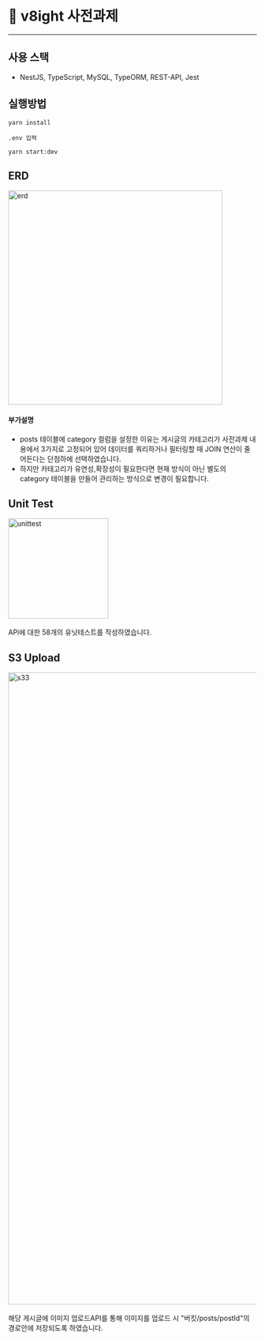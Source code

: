 # 📄 v8ight 사전과제

---

## 사용 스택

- NestJS, TypeScript, MySQL, TypeORM, REST-API, Jest

## 실행방법

```
yarn install

.env 입력

yarn start:dev
```

## ERD

<img width="434" alt="erd" src="https://github.com/hoon2-kim/NestJS-Hoonflearn/assets/107983013/97b07748-fabb-4522-9b87-15410a15078d">

#### 부가설명

- posts 테이블에 category 컬럼을 설정한 이유는 게시글의 카테고리가 사전과제 내용에서 3가지로 고정되어 있어 데이터를 쿼리하거나 필터링할 때 JOIN 연산이 줄어든다는 단점하에 선택하였습니다.
- 하지만 카테고리가 유연성,확장성이 필요한다면 현재 방식이 아닌 별도의 category 테이블을 만들어 관리하는 방식으로 변경이 필요합니다.

## Unit Test

<img width="203" alt="unittest" src="https://github.com/hoon2-kim/NestJS-Hoonflearn/assets/107983013/a1750e5d-06f4-4475-86c5-5b291245f3ba">
<br>
</br>
APi에 대한 58개의 유닛테스트를 작성하였습니다.

## S3 Upload

<img width="1280" alt="s33" src="https://github.com/hoon2-kim/NestJS-Hoonflearn/assets/107983013/9de4ff31-7de3-4550-828d-607747520d04">
<br>
</br>
해당 게시글에 이미지 업로드API를 통해 이미지를 업로드 시 "버킷/posts/postId"의 경로안에 저장되도록 하였습니다.
